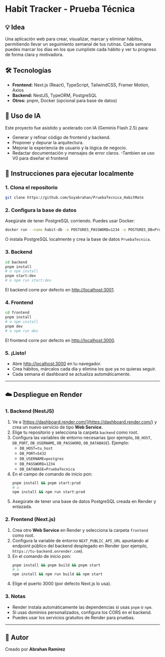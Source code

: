 # Habit Tracker - Prueba Técnica

## 💡 Idea

Una aplicación web para crear, visualizar, marcar y eliminar hábitos, permitiendo llevar un seguimiento semanal de tus rutinas. Cada semana puedes marcar los días en los que cumpliste cada hábito y ver tu progreso de forma clara y motivadora.

## 🛠️ Tecnologías

- **Frontend:** Next.js (React), TypeScript, TailwindCSS, Framer Motion, Axios
- **Backend:** NestJS, TypeORM, PostgreSQL
- **Otros:** pnpm, Docker (opcional para base de datos)

## 🤖 Uso de IA

Este proyecto fue asistido y acelerado con IA (Geminis Flash 2.5) para:
- Generar y refinar código de frontend y backend.
- Proponer y depurar la arquitectura.
- Mejorar la experiencia de usuario y la lógica de negocio.
- Redactar documentación y mensajes de error claros.
 -Tambien se uso V0 para diseñar el frontend

## 🚀 Instrucciones para ejecutar localmente

### 1. Clona el repositorio

```bash
git clone https://github.com/Soyabrahan/PruebaTecnica_HabitMate
```

### 2. Configura la base de datos

Asegúrate de tener PostgreSQL corriendo. Puedes usar Docker:

```bash
docker run --name habit-db -e POSTGRES_PASSWORD=1234 -e POSTGRES_DB=PruebaTecnica -p 5432:5432 -d postgres
```

O instala PostgreSQL localmente y crea la base de datos `PruebaTecnica`.

### 3. Backend

```bash
cd backend
pnpm install
# o npm install
pnpm start:dev
# o npm run start:dev
```

El backend corre por defecto en [http://localhost:3001](http://localhost:3001).

### 4. Frontend

```bash
cd frontend
pnpm install
# o npm install
pnpm dev
# o npm run dev
```

El frontend corre por defecto en [http://localhost:3000](http://localhost:3000).

### 5. ¡Listo!

- Abre [http://localhost:3000](http://localhost:3000) en tu navegador.
- Crea hábitos, márcalos cada día y elimina los que ya no quieras seguir.
- Cada semana el dashboard se actualiza automáticamente.

---

## ☁️ Despliegue en Render

### 1. Backend (NestJS)

1. Ve a [https://dashboard.render.com/](https://dashboard.render.com/) y crea un nuevo servicio de tipo **Web Service**.
2. Elige tu repositorio y selecciona la carpeta `backend` como root.
3. Configura las variables de entorno necesarias (por ejemplo, `DB_HOST`, `DB_PORT`, `DB_USERNAME`, `DB_PASSWORD`, `DB_DATABASE`). Ejemplo:
   - `DB_HOST=tu_host`
   - `DB_PORT=5432`
   - `DB_USERNAME=postgres`
   - `DB_PASSWORD=1234`
   - `DB_DATABASE=PruebaTecnica`
4. En el campo de comando de inicio pon:
   ```bash
   pnpm install && pnpm start:prod
   # o
   npm install && npm run start:prod
   ```
5. Asegúrate de tener una base de datos PostgreSQL creada en Render y enlazada.

### 2. Frontend (Next.js)

1. Crea otro **Web Service** en Render y selecciona la carpeta `frontend` como root.
2. Configura la variable de entorno `NEXT_PUBLIC_API_URL` apuntando al endpoint público del backend desplegado en Render (por ejemplo, `https://tu-backend.onrender.com`).
3. En el comando de inicio pon:
   ```bash
   pnpm install && pnpm build && pnpm start
   # o
   npm install && npm run build && npm start
   ```
4. Elige el puerto 3000 (por defecto Next.js lo usa).

### 3. Notas

- Render instala automáticamente las dependencias si usas `pnpm` o `npm`.
- Si usas dominios personalizados, configura los CORS en el backend.
- Puedes usar los servicios gratuitos de Render para pruebas.

---

## 👤 Autor

Creado por **Abrahan Ramírez**
